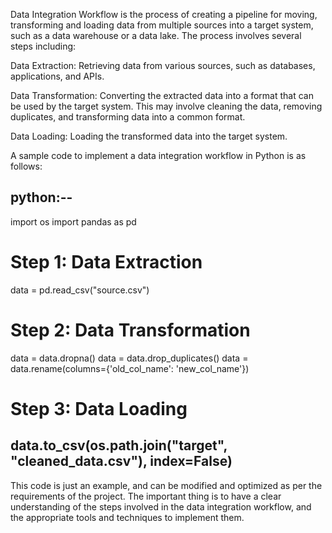 Data Integration Workflow is the process of creating a pipeline for moving, transforming and loading data from multiple sources into a target system, such as a data warehouse or a data lake. The process involves several steps including:

Data Extraction: Retrieving data from various sources, such as databases, applications, and APIs.

Data Transformation: Converting the extracted data into a format that can be used by the target system. This may involve cleaning the data, removing duplicates, and transforming data into a common format.

Data Loading: Loading the transformed data into the target system.

A sample code to implement a data integration workflow in Python is as follows:

python:--
----------------------

import os
import pandas as pd

# Step 1: Data Extraction
data = pd.read_csv("source.csv")

# Step 2: Data Transformation
data = data.dropna()
data = data.drop_duplicates()
data = data.rename(columns={'old_col_name': 'new_col_name'})

# Step 3: Data Loading
data.to_csv(os.path.join("target", "cleaned_data.csv"), index=False)
----------------


This code is just an example, and can be modified and optimized as per the requirements of the project. The important thing is to have a clear understanding of the steps involved in the data integration workflow, and the appropriate tools and techniques to implement them.

